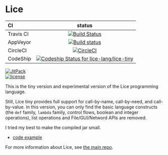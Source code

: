 # Lice

CI|status
:---|:---:
Travis CI|[![Build Status](https://travis-ci.org/lice-lang/lice-tiny.svg?branch=master)](https://travis-ci.org/lice-lang/lice-tiny)
AppVeyor|[![Build status](https://ci.appveyor.com/api/projects/status/57kniub26a4m150q?svg=true)](https://ci.appveyor.com/project/ice1000/lice-tiny)
CircleCI|[![CircleCI](https://circleci.com/gh/lice-lang/lice-tiny.svg?style=svg)](https://circleci.com/gh/lice-lang/lice-tiny)
CodeShip|[ ![Codeship Status for lice-lang/lice-tiny](https://app.codeship.com/projects/7bbd4360-c775-0135-a9be-1ef45f12ce0c/status?branch=master)](https://app.codeship.com/projects/261396)

[![JitPack](https://jitpack.io/v/lice-lang/lice-tiny.svg)](https://jitpack.io/#lice-lang/lice-tiny)<br/>
[![license](https://img.shields.io/github/license/lice-lang/lice-tiny.svg)](https://github.com/lice-lang/lice-tiny)

This is the tiny version and experimental version of the Lice programming language.

Still, Lice tiny provides full support for call-by-name, call-by-need, and call-by-value.
In this version, you can only find the basic language constructs (the `def` family, `lambda` family, control flows, boolean and integer operations), list operations and File/GUI/Netword APIs are removed.

I tried my best to make the compiled jar small.

+ [code example](./example.lice)

For more information about Lice, see [the main repo](https://github.com/lice-lang/lice).
